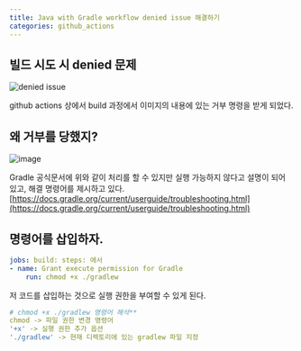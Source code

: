 ```yaml
---
title: Java with Gradle workflow denied issue 해결하기
categories: github_actions
---
```


## 빌드 시도 시 denied 문제
![denied issue](https://github.com/user-attachments/assets/0e660572-8982-41a4-ab70-00bb4f24e153)

github actions 상에서 build 과정에서 이미지의 내용에 있는 거부 명령을 받게 되었다.

## 왜 거부를 당했지?
![image](https://github.com/user-attachments/assets/b445ed0b-8db5-4f32-b45c-93bd283723fa)

Gradle 공식문서에 위와 같이 처리를 할 수 있지만 실행 가능하지 않다고 설명이 되어 있고, 해결 명령어를 제시하고 있다.  
[https://docs.gradle.org/current/userguide/troubleshooting.html](https://docs.gradle.org/current/userguide/troubleshooting.html)

## 명령어를 삽입하자.
```yaml
jobs: build: steps: 에서  
- name: Grant execute permission for Gradle
    run: chmod +x ./gradlew
```

저 코드를 삽입하는 것으로 실행 권한을 부여할 수 있게 된다.

```yml
# chmod +x ./gradlew 명령어 해석**  
chmod -> 파일 권한 변경 명령어  
'+x' -> 실행 권한 추가 옵션  
'./gradlew' -> 현재 디렉토리에 있는 gradlew 파일 지정
```